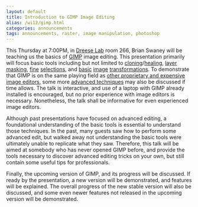 ```yaml
---
layout: default
title: Introduction to GIMP Image Editing
alias: /wi12/gimp.html
categories: announcements
tags: announcements, raster, image manipulation, photoshop
---
```

This Thursday at 7:00PM, in [Dreese Lab](http://www.osu.edu/map/building.php?building=279) room 266, Brian Swaney will be teaching us the basics of [GIMP](http://www.gimp.org/) image editing. This presentation primarily will focus basic tools including but not limited to [cloning](http://docs.gimp.org/2.6/en/gimp-tool-clone.html)/[healing](http://docs.gimp.org/2.6/en/gimp-tool-heal.html), [layer](http://docs.gimp.org/en/gimp-image-combining.html) [masking](http://docs.gimp.org/2.6/en/gimp-layer-mask-menu.html), [fine](http://docs.gimp.org/2.6/en/gimp-using-paths-and-selections.html) [selections](http://docs.gimp.org/2.6/en/gimp-tool-iscissors.html), and [basic](http://docs.gimp.org/2.6/en/gimp-tool-rotate.html) [image](http://docs.gimp.org/2.6/en/gimp-tool-scale.html) [transformations](http://docs.gimp.org/2.6/en/gimp-tool-crop.html). To demonstrate that GIMP is on the same playing field as [other proprietary and expensive image editors](https://www.adobe.com/products/photoshopextended.html), some more [advanced techniques](https://www.youtube.com/watch?v=3RtFt6axp5s) may also be discussed if time allows. The talk is interactive, and use of a laptop with GIMP already installed is encouraged, but no prior experience with image editors is necessary. Nonetheless, the talk shall be informative for even experienced image editors.

Although past presentations have focused on advanced editing, a foundational understanding of the basic tools is essential to understand those techniques. In the past, many guests saw how to perform some advanced edit, but walked away not understanding the basic tools were ultimately unable to replicate what they saw. Therefore, this talk will be aimed at somebody who has never opened GIMP before, and provide the tools necessary to discover advanced editing tricks on your own, but still contain some useful tips for professionals.

Finally, the upcoming version of GIMP, and its progress will be discussed. If ready by the presentation, a new version will be demonstrated, and features will be explained. The overall progress of the new stable version will also be discussed, and some even newer features not released in the upcoming version will be demonstrated.
